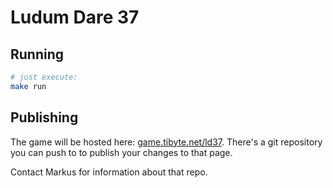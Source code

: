 # Ludum Dare 37

## Running

```sh
# just execute:
make run
```

## Publishing

The game will be hosted here: [game.tibyte.net/ld37][ld37].
There's a git repository you can push to to publish your
changes to that page.

Contact Markus for information about that repo.

[ld37]: http://game.tibyte.net/ld37/index.html
